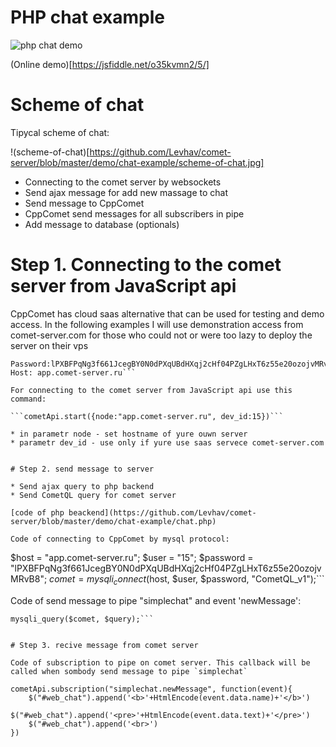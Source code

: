 # PHP chat example

![php chat demo](https://github.com/Levhav/comet-server/blob/master/demo/chat-example/chat.gif)

(Online demo)[https://jsfiddle.net/o35kvmn2/5/]

# Scheme of chat

Tipycal scheme of chat:

!(scheme-of-chat)[https://github.com/Levhav/comet-server/blob/master/demo/chat-example/scheme-of-chat.jpg]

* Connecting to the comet server by websockets
* Send ajax message for add new massage to chat
* Send message to CppComet
* CppComet send messages for all subscribers in pipe
* Add message to database (optionals)

# Step 1. Connecting to the comet server from JavaScript api

CppComet has cloud saas alternative that can be used for testing and demo access. In the following examples I will use demonstration access from comet-server.com for those who could not or were too lazy to deploy the server on their vps

```Login: 15
Password:lPXBFPqNg3f661JcegBY0N0dPXqUBdHXqj2cHf04PZgLHxT6z55e20ozojvMRvB8
Host: app.comet-server.ru```

For connecting to the comet server from JavaScript api use this command:

```cometApi.start({node:"app.comet-server.ru", dev_id:15})```

* in parametr node - set hostname of yure ouwn server
* parametr dev_id - use only if yure use saas servece comet-server.com


# Step 2. send message to server

* Send ajax query to php backend
* Send CometQL query for comet server

[code of php beackend](https://github.com/Levhav/comet-server/blob/master/demo/chat-example/chat.php)

Code of connecting to CppComet by mysql protocol:
```
$host = "app.comet-server.ru";
$user = "15";
$password = "lPXBFPqNg3f661JcegBY0N0dPXqUBdHXqj2cHf04PZgLHxT6z55e20ozojvMRvB8";
$comet = mysqli_connect($host, $user, $password, "CometQL_v1");```


Code of send message to pipe "simplechat" and event 'newMessage':
```$query = "INSERT INTO pipes_messages (name, event, message)VALUES('simplechat', 'newMessage', '".$msg."')"; 
mysqli_query($comet, $query);```


# Step 3. recive message from comet server

Code of subscription to pipe on comet server. This callback will be called when sombody send message to pipe `simplechat`

```
    cometApi.subscription("simplechat.newMessage", function(event){
        $("#web_chat").append('<b>'+HtmlEncode(event.data.name)+'</b>')
        $("#web_chat").append('<pre>'+HtmlEncode(event.data.text)+'</pre>')
        $("#web_chat").append('<br>')
    })
```
